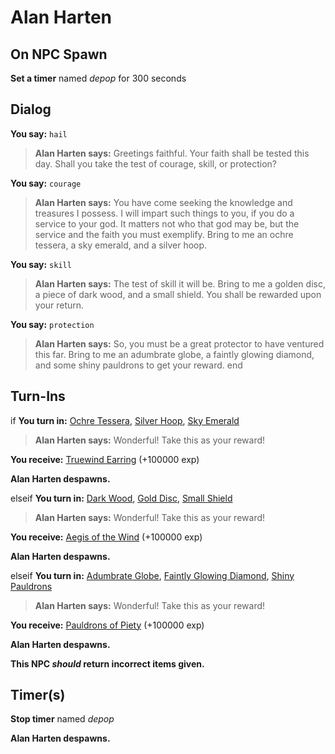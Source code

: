# Alan Harten
## On NPC Spawn

**Set a timer** named *depop* for 300 seconds
## Dialog

**You say:** `hail`



>**Alan Harten says:** Greetings faithful. Your faith shall be tested this day.  Shall you take the test of courage, skill, or protection?

**You say:** `courage`




>**Alan Harten says:** You have come seeking the knowledge and treasures I possess.  I will impart such things to you, if you do a service to your god.  It matters not who that god may be, but the service and the faith you must exemplify.  Bring to me an ochre tessera, a sky emerald, and a silver hoop.

**You say:** `skill`



>**Alan Harten says:** The test of skill it will be.  Bring to me a golden disc, a piece of dark wood, and a small shield.  You shall be rewarded upon your return.

**You say:** `protection`



>**Alan Harten says:** So, you must be a great protector to have ventured this far.  Bring to me an adumbrate globe, a faintly glowing diamond, and some shiny pauldrons to get your reward.
end

## Turn-Ins



if **You turn in:** [Ochre Tessera](/item/20933), [Silver Hoop](/item/20807), [Sky Emerald](/item/20806)



>**Alan Harten says:** Wonderful! Take this as your reward!


 **You receive:**  [Truewind Earring](/item/14563) (+100000 exp)


**Alan Harten despawns.**

elseif **You turn in:** [Dark Wood](/item/20808), [Gold Disc](/item/20939), [Small Shield](/item/20809)


>**Alan Harten says:** Wonderful! Take this as your reward!


 **You receive:**  [Aegis of the Wind](/item/27716) (+100000 exp)


**Alan Harten despawns.**

elseif **You turn in:** [Adumbrate Globe](/item/20946), [Faintly Glowing Diamond](/item/20810), [Shiny Pauldrons](/item/20811)



>**Alan Harten says:** Wonderful! Take this as your reward!


 **You receive:**  [Pauldrons of Piety](/item/27717) (+100000 exp)


**Alan Harten despawns.**

**This NPC *should* return incorrect items given.**

## Timer(s)

**Stop timer** named *depop*

**Alan Harten despawns.**




